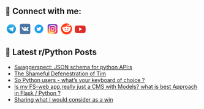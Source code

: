 ## 🔎 Connect with me:
[<img src="https://github.com/bullbesh/bullbesh/blob/main/images/Telegram.png" width="32" height="32" />](https://t.me/bullbesh)
[<img src="https://github.com/bullbesh/bullbesh/blob/main/images/VK.png" width="32" height="32" />](https://vk.com/bullbesh)
[<img src="https://github.com/bullbesh/bullbesh/blob/main/images/Twitter.png" width="32" height="32" />](https://twitter.com/bullbesh1)
[<img src="https://github.com/bullbesh/bullbesh/blob/main/images/Instagram.png" width="32" height="32" />](https://www.instagram.com/bullbesh)
[<img src="https://github.com/bullbesh/bullbesh/blob/main/images/Reddit.png" width="32" height="32" />](https://www.reddit.com/user/bullbesh)
[<img src="https://github.com/bullbesh/bullbesh/blob/main/images/YouTube.png" width="32" height="32" />](https://www.youtube.com/channel/UCtfjRs6uzgq5mfm8S06WTcg)

## 📕 Latest r/Python Posts
<!-- BLOG-POST-LIST:START -->
- [Swaggerspect: JSON schema for python API:s](https://www.reddit.com/r/Python/comments/1ep5i78/swaggerspect_json_schema_for_python_apis/)
- [The Shameful Defenestration of Tim](https://www.reddit.com/r/Python/comments/1ep4dbt/the_shameful_defenestration_of_tim/)
- [So Python users - what’s your keyboard of choice ?](https://www.reddit.com/r/Python/comments/1ep32bh/so_python_users_whats_your_keyboard_of_choice/)
- [Is my FS-web app,really just a CMS with Models? what is best Approach in Flask / Python ?](https://www.reddit.com/r/Python/comments/1ep0rzr/is_my_fsweb_appreally_just_a_cms_with_models_what/)
- [Sharing what I would consider as a win](https://www.reddit.com/r/Python/comments/1eouavj/sharing_what_i_would_consider_as_a_win/)
<!-- BLOG-POST-LIST:END -->
